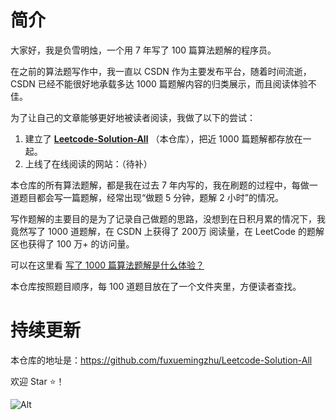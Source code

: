 # 简介

大家好，我是负雪明烛，一个用 7 年写了 100 篇算法题解的程序员。

在之前的算法题写作中，我一直以 CSDN 作为主要发布平台，随着时间流逝，CSDN 已经不能很好地承载多达 1000 篇题解内容的归类展示，而且阅读体验不佳。

为了让自己的文章能够更好地被读者阅读，我做了以下的尝试：

1. 建立了 **[Leetcode-Solution-All](https://github.com/fuxuemingzhu/Leetcode-Solution-All)** （本仓库），把近 1000 篇题解都存放在一起。
2. 上线了在线阅读的网站：（待补）

本仓库的所有算法题解，都是我在过去 7 年内写的，我在刷题的过程中，每做一道题目都会写一篇题解，经常出现“做题 5 分钟，题解 2 小时”的情况。

写作题解的主要目的是为了记录自己做题的思路，没想到在日积月累的情况下，我竟然写了 1000 道题解，在 CSDN 上获得了 200万 阅读量，在 LeetCode 的题解区也获得了 100 万+ 的访问量。

可以在这里看 [写了 1000 篇算法题解是什么体验？](https://mp.weixin.qq.com/s/QAJTL7hnAThP087RAoSYsg)

本仓库按照题目顺序，每 100 道题目放在了一个文件夹里，方便读者查找。





# 持续更新

本仓库的地址是：https://github.com/fuxuemingzhu/Leetcode-Solution-All

欢迎 Star ⭐️！

![Alt](https://repobeats.axiom.co/api/embed/3cabd2e57781aa5b0e3f61fb141ebb420fc49f24.svg "Repobeats analytics image")